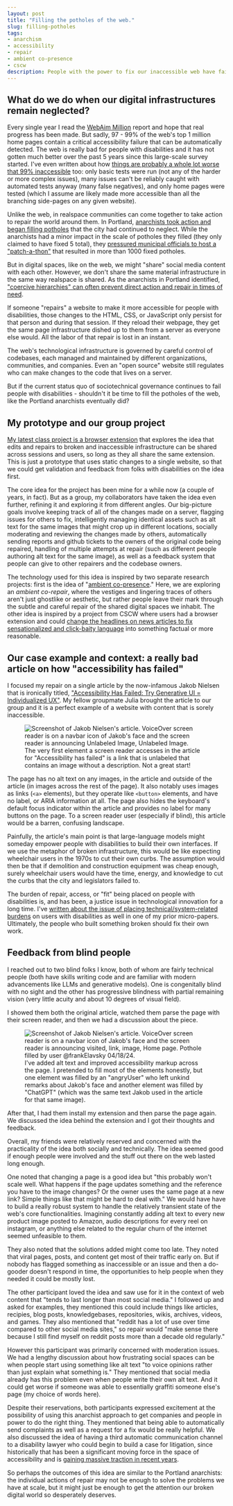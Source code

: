 ```yaml
---
layout: post
title: "Filling the potholes of the web."
slug: filling-potholes
tags:
- anarchism
- accessibility
- repair
- ambient co-presence
- cscw
description: People with the power to fix our inaccessible web have failed to do it for long enough. Isn't it time to imagine ways we can repair the web without waiting for them?
---
```

## What do we do when our digital infrastructures remain neglected?

Every single year I read the [WebAim Million](https://webaim.org/projects/million/) report and hope that real progress has been made. But sadly, 97 - 99% of the web's top 1 million home pages contain a critical accessibility failure that can be automatically detected. The web is really bad for people with disabilities and it has not gotten much better over the past 5 years since this large-scale survey started. I've even written about how [things are probably a whole lot worse that 99% inaccessible](https://www.frank.computer/blog/2022/03/facing-the-scale-of-digital-inaccessibility.html) too: only basic tests were run (not any of the harder or more complex issues), many issues can't be reliably caught with automated tests anyway (many false negatives), and only home pages were tested (which I assume are likely made more accessible than all the branching side-pages on any given website).

Unlike the web, in realspace communities can come together to take action to repair the world around them. In Portland, [anarchists took action and began filling potholes](https://web.archive.org/web/20230610095643/https://www.bloomberg.com/news/articles/2017-03-15/portland-anarchist-road-care-fixes-potholes-anonymously) that the city had continued to neglect. While the anarchists had a minor impact in the scale of potholes they filled (they only claimed to have fixed 5 total), they [pressured municipal officials to host a "patch-a-thon"](https://www.portland.gov/transportation/news/2017/2/24/news-release-pbot-launches-patch-thon-address-potholes-caused-winter) that resulted in more than 1000 fixed potholes.

But in digital spaces, like on the web, we might "share" social media content with each other. However, we don't share the same material infrastructure in the same way realspace is shared. As the anarchists in Portland identified, ["coercive hierarchies" can often prevent direct action and repair in times of need](https://www.oregonlive.com/commuting/2017/03/why_portland_anarchists_are_pa.html).

If someone "repairs" a website to make it more accessible for people with disabilities, those changes to the HTML, CSS, or JavaScript only persist for that person and during that session. If they reload their webpage, they get the same page infrastructure dished up to them from a server as everyone else would. All the labor of that repair is lost in an instant.

The web's technological infrastructure is governed by careful control of codebases, each managed and maintained by different organizations, communities, and companies. Even an "open source" website still regulates who can make changes to the code that lives on a server.

But if the current status quo of sociotechnical governance continues to fail people with disabilities - shouldn't it be time to fill the potholes of the web, like the Portland anarchists eventually did?

## My prototype and our group project

[My latest class project is a browser extension](https://github.com/frankelavsky/filling_potholes/) that explores the idea that edits and repairs to broken and inaccessible infrastructure can be shared across sessions and users, so long as they all share the same extension. This is just a prototype that uses static changes to a single website, so that we could get validation and feedback from folks with disabilities on the idea first.

The core idea for the project has been mine for a while now (a couple of years, in fact). But as a group, my collaborators have taken the idea even further, refining it and exploring it from different angles. Our big-picture goals involve keeping track of all of the changes made on a server, flagging issues for others to fix, intelligently managing identical assets such as alt text for the same images that might crop up in different locations, socially moderating and reviewing the changes made by others, automatically sending reports and github tickets to the owners of the original code being repaired, handling of multiple attempts at repair (such as different people authoring alt text for the same image), as well as a feedback system that people can give to other repairers and the codebase owners.

The technology used for this idea is inspired by two separate research projects: first is the idea of "[ambient co-presence](https://maggieappleton.com/ambient-copresence)." Here, we are exploring an *ambient co-repair*, where the vestiges and lingering traces of others aren't just ghostlike or aesthetic, but rather people leave their mark through the subtle and careful repair of the shared digital spaces we inhabit. The other idea is inspired by a project from CSCW where users had a browser extension and could [change the headlines on news articles to fix sensationalized and click-baity language](https://dl.acm.org/doi/10.1145/3555643) into something factual or more reasonable.

## Our case example and context: a really bad article on how "accessibility has failed"

I focused my repair on a single article by the now-infamous Jakob Nielsen that is ironically titled, ["Accessibility Has Failed: Try Generative UI = Individualized UX"](https://web.archive.org/web/20240422132451/https://jakobnielsenphd.substack.com/p/accessibility-generative-ui). My fellow groupmate Julia brought the article to our group and it is a perfect example of a website with content that is sorely inaccessible.

<figure>
    <img src="https://www.frank.computer/images/failed.png" alt="Screenshot of Jakob Nielsen's article. VoiceOver screen reader is on a navbar icon of Jakob's face and the screen reader is announcing Unlabeled Image, Unlabeled Image."/>
    <figcaption>The very first element a screen reader accesses in the article for "Accessibility has failed" is a link that is unlabeled that contains an image without a description. Not a great start!</figcaption>
</figure>

The page has no alt text on any images, in the article and outside of the article (in images across the rest of the page). It also notably uses images as links (`<a>` elements), but they operate like `<button>` elements, and have no label, or ARIA information at all. The page also hides the keyboard's default focus indicator within the article and provides no label for many buttons on the page. To a screen reader user (especially if blind), this article would be a barren, confusing landscape.

Painfully, the article's main point is that large-language models might someday empower people with disabilities to build their own interfaces. If we use the metaphor of broken infrastructure, this would be like expecting wheelchair users in the 1970s to cut their own curbs. The assumption would then be that if demolition and construction equipment was cheap enough, surely wheelchair users would have the time, energy, and knowledge to cut the curbs that the city and legislators failed to.

The burden of repair, access, or "fit" being placed on people with disabilities is, and has been, a justice issue in technological innovation for a long time. I've [written about the issue of placing technical/system-related burdens](https://arxiv.org/pdf/2304.08748.pdf) on users with disabilities as well in one of my prior micro-papers. Ultimately, the people who built something broken should fix their own work.

## Feedback from blind people
I reached out to two blind folks I know, both of whom are fairly technical people (both have skills writing code and are familiar with modern advancements like LLMs and generative models). One is congenitally blind with no sight and the other has progressive blindness with partial remaining vision (very little acuity and about 10 degrees of visual field).

I showed them both the original article, watched them parse the page with their screen reader, and then we had a discussion about the piece.

<figure>
    <img src="https://www.frank.computer/images/filled.png" alt="Screenshot of Jakob Nielsen's article. VoiceOver screen reader is on a navbar icon of Jakob's face and the screen reader is announcing visited, link, image, Home page. Pothole filled by user @frankElavsky 04/18/24."/>
    <figcaption>I've added alt text and improved accessibility markup across the page. I pretended to fill most of the elements honestly, but one element was filled by an "angryUser" who left unkind remarks about Jakob's face and another element was filled by "ChatGPT" (which was the same text Jakob used in the article for that same image).</figcaption>
</figure>

After that, I had them install my extension and then parse the page again. We discussed the idea behind the extension and I got their thoughts and feedback.

Overall, my friends were relatively reserved and concerned with the practicality of the idea both socially and technically. The idea seemed good if enough people were involved and the stuff out there on the web lasted long enough.

One noted that changing a page is a good idea but "this probably won't scale well. What happens if the page updates something and the reference you have to the image changes? Or the owner uses the same page at a new link? Simple things like that might be hard to deal with." We would have have to build a really robust system to handle the relatively transient state of the web's core functionalities. Imagining constantly adding alt text to every new product image posted to Amazon, audio descriptions for every reel on instagram, or anything else related to the regular churn of the internet seemed unfeasible to them.

They also noted that the solutions added might come too late. They noted that viral pages, posts, and content get most of their traffic early on. But if nobody has flagged something as inaccessible or an issue and then a do-gooder doesn't respond in time, the opportunities to help people when they needed it could be mostly lost.

The other participant loved the idea and saw use for it in the context of web content that "tends to last longer than most social media." I followed up and asked for examples, they mentioned this could include things like articles, recipies, blog posts, knowledgebases, repositories, wikis, archives, videos, and games. They also mentioned that "reddit has a lot of use over time compared to other social media sites," so repair would "make sense there because I still find myself on reddit posts more than a decade old regularly."

However this participant was primarily concerned with moderation issues. We had a lengthy discussion about how frustrating social spaces can be when people start using something like alt text "to voice opinions rather than just explain what something is." They mentioned that social media already has this problem even when people write their own alt text. And it could get worse if someone was able to essentially graffiti someone else's page (my choice of words here).

Despite their reservations, both participants expressed excitement at the possibility of using this anarchist approach to get companies and people in power to do the right thing. They mentioned that being able to automatically send complaints as well as a request for a fix would be really helpful. We also discussed the idea of having a third automatic communication channel to a disability lawyer who could begin to build a case for litigation, since historically that has been a significant moving force in the space of accessibility and is [gaining massive traction in recent years](https://www.forbes.com/sites/gusalexiou/2023/06/30/website-accessibility-lawsuits-rising-exponentially-in-2023-according-to-latest-data/?sh=6e86d0ef717f).

So perhaps the outcomes of this idea are similar to the Portland anarchists: the individual actions of repair may not be enough to solve the problems we have at scale, but it might just be enough to get the attention our broken digital world so desperately deserves.
